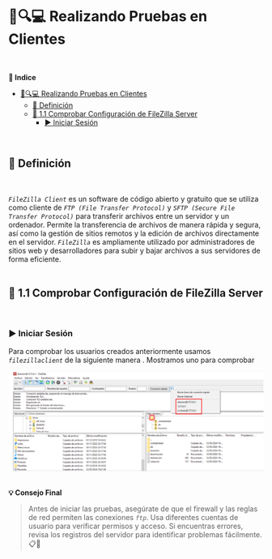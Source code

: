 # 🧪🔍💻 Realizando Pruebas en Clientes 
<br>

**📑 Indice**
- [🧪🔍💻 Realizando Pruebas en Clientes](#-realizando-pruebas-en-clientes)
  - [📝 Definición](#-definición)
  - [🔧 1.1 Comprobar Configuración de FileZilla Server](#-11-comprobar-configuración-de-filezilla-server)
    - [▶️ Iniciar Sesión](#️-iniciar-sesión)

<br>

## 📝 Definición
<br>

*``FileZilla Client``* es un software de código abierto y gratuito que se utiliza como cliente de *``FTP (File Transfer Protocol)``* y *``SFTP (Secure File Transfer Protocol)``* para transferir archivos entre un servidor y un ordenador. Permite la transferencia de archivos de manera rápida y segura, así como la gestión de sitios remotos y la edición de archivos directamente en el servidor. *``FileZilla``* es ampliamente utilizado por administradores de sitios web y desarrolladores para subir y bajar archivos a sus servidores de forma eficiente.
<br>
<br>


## 🔧 1.1 Comprobar Configuración de FileZilla Server
<br>

### ▶️ Iniciar Sesión

Para comprobar los usuarios creados anteriormente usamos *``filezillaclient``* de la siguiente manera . Mostramos uno para comprobar 

![Iniciar Sesión Creados](./img/filezillaclient/1_iniciar_sesion_usuarios.png)
<br>
<br>

**💡 Consejo Final**

>Antes de iniciar las pruebas, asegúrate de que el firewall y las reglas de red permiten las conexiones *``ftp``*.
>Usa diferentes cuentas de usuario para verificar permisos y acceso. Si encuentras errores, revisa los registros del servidor para identificar problemas fácilmente. 📋🔎